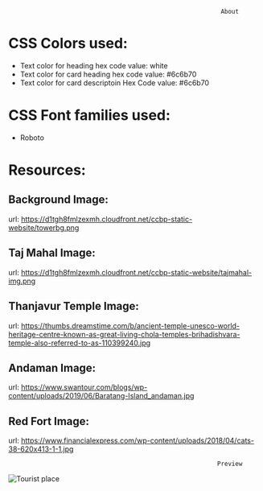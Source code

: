                                                               About
# CSS Colors used:

* Text color for heading hex code value: white
* Text color for card heading hex code value: #6c6b70
* Text color for card descriptoin Hex Code value: #6c6b70

 
# CSS Font families used:

* Roboto


# Resources:
## Background Image:
url: https://d1tgh8fmlzexmh.cloudfront.net/ccbp-static-website/towerbg.png
## Taj Mahal Image:
url: https://d1tgh8fmlzexmh.cloudfront.net/ccbp-static-website/tajmahal-img.png
## Thanjavur Temple Image:
url: https://thumbs.dreamstime.com/b/ancient-temple-unesco-world-heritage-centre-known-as-great-living-chola-temples-brihadishvara-temple-also-referred-to-as-110399240.jpg
## Andaman Image:
url: https://www.swantour.com/blogs/wp-content/uploads/2019/06/Baratang-Island_andaman.jpg
## Red Fort Image:
url: https://www.financialexpress.com/wp-content/uploads/2018/04/cats-38-620x413-1-1.jpg
                                                              
                                                              Preview
![Tourist place](https://user-images.githubusercontent.com/99186533/193316641-313fc2ba-43fd-4ce1-b5c7-ad93fa287bbe.png)
